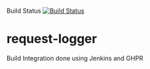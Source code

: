 Build Status
[![Build Status](https://rajesh.brainupgrade.in/buildStatus/icon?job=pipeline)](https://rajesh.brainupgrade.in/job/pipeline/)

# request-logger

Build Integration done using Jenkins and GHPR
